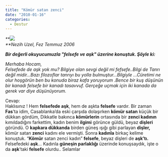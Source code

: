 ```yaml
---
title: "Kömür satan zenci"
date: "2010-01-16"
categories: 
  - Destur
---
```


_**![](/uploads/image/fas.jpg)  
**Nezih Uzel, Fez Temmuz 2006_

**_Bir değerli okuyucumuzla "felsefe ve aşk" üzerine konuştuk. Şöyle ki:_**

_Merhaba Hocam,  
Felsefede de aşk yok mu? Bilgiye olan sevgi değil mi fefsefe..Bilgi de Tanrı değil midir…Bazı filozoflar tanrıyı bu yolla bulmuştur…Bilgiyle …Cüretimi ne olur hoşgörün ben bu konuda biraz kafa yoruyorum .Bence bir kuş düşünün bir kanadı felsefe bir kanadı tasavvuf. Gerçeğe uçmak için iki kanada da gerek var diye düşünüyorum._

Cevap:  
Haklısınız ! Hem **felsefede aşk**, hem de aşkta **felsefe** vardır. Bir zaman **Fas**’ta idim, Casablanka’da eski çarşıda dolaşırken **kömür satan** küçük bir dükkan gördüm, Dikkatle bakınca **kömürlerin** ortasında bir **zenci kadının** kımıldadığını farkettim, kadın benim **ilgimi** görünce güldü, beyaz **dişleri** göründü. O **kapkara dükkanda** birden güneş ışığı gibi parlayan **dişler,** kömür satan **zenci** kadını ele vermişti. Sonra **kadınla** birkaç kelime konuştuk. “**Kömür** satan zenci kadın” **felsefe**, beyaz dişleri de **aşk’**tı**.** Felsefedeki **aşk**… Kadınla **güneşin parlaklığı** üzerinde konuşsaydık, işte o da **aşk**’taki **felsefe** olurdu.. Selamlar
